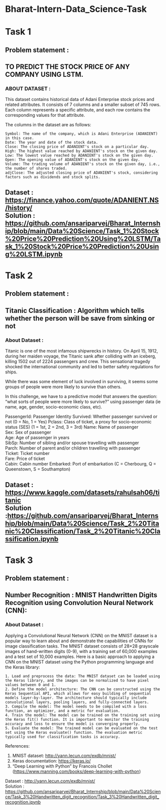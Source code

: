 # Bharat-Intern-Data_Science-Task

# Task 1
## Problem statement :

## TO PREDICT THE STOCK PRICE OF ANY COMPANY USING LSTM.
### ABOUT DATASET :
This dataset contains historical data of Adani Enterprise stock prices and related attributes. It consists of 7 columns and a smaller subset of 745 rows. Each column represents a specific attribute, and each row contains the corresponding values for that attribute.

The columns in the dataset are as follows:

    Symbol: The name of the company, which is Adani Enterprise (ADANIENT) in this case.
    Date: The year and date of the stock data.
    Close: The closing price of ADANIENT's stock on a particular day.
    High: The highest value reached by ADANIENT's stock on the given day.
    Low: The lowest value reached by ADANIENT's stock on the given day.
    Open: The opening value of ADANIENT's stock on the given day.
    Volume: The trading volume of ADANIENT's stock on the given day, i.e., the number of shares traded.
    adjClose: The adjusted closing price of ADANIENT's stock, considering factors such as dividends and stock splits.

Dataset : https://finance.yahoo.com/quote/ADANIENT.NS/history/                                                     
Solution : https://github.com/ansariparvej/Bharat_Internship/blob/main/Data%20Science/Task_1%20Stock%20Price%20Prediction%20Using%20LSTM/Task_1%20Stock%20Price%20Prediction%20Using%20LSTM.ipynb
------------------------------------------------------------------------------------------------

# Task 2
## Problem statement :

## Titanic Classification : Algorithm which tells whether the person will be save from sinking or not
### About Dataset :
Titanic is one of the most infamous shipwrecks in history. On April 15, 1912, during her maiden voyage, the Titanic sank after colliding with an iceberg, killing 1502 out of 2224 passengers and crew. This sensational tragedy shocked the international community and led to better safety regulations for ships.

While there was some element of luck involved in surviving, it seems some groups of people were more likely to survive than others.

In this challenge, we have to a predictive model that answers the question: “what sorts of people were more likely to survive?” using passenger data (ie name, age, gender, socio-economic class, etc).

PassengerId: Passenger Identity	
Survived: Whether passenger survived or not	(0 = No, 1 = Yes)
Pclass:	Class of ticket, a proxy for socio-economic status (SES)	(1 = 1st, 2 = 2nd, 3 = 3rd)
Name:	Name of passenger	
Sex:	Sex of passenger	
Age:	Age of passenger in years	
SibSp: Number of sibling and/or spouse travelling with passenger	
Parch:	Number of parent and/or children travelling with passenger	
Ticket: Ticket number	
Fare: Price of ticket	
Cabin: Cabin number	
Embarked: Port of embarkation	(C = Cherbourg, Q = Queenstown, S = Southampton)

Dataset : https://www.kaggle.com/datasets/rahulsah06/titanic                                                                                   
Solution :https://github.com/ansariparvej/Bharat_Internship/blob/main/Data%20Science/Task_2%20Titanic%20Classification/Task_2%20Titanic%20Classification.ipynb
------------------------------------------------------------------------------------------------

# Task 3
## Problem statement :

## Number Recognition : MNIST Handwritten Digits Recognition using Convolution Neural Network (CNN):

### About Dataset :
Applying a Convolutional Neural Network (CNN) on the MNIST dataset is a popular way to learn about and demonstrate the capabilities of CNNs for image classification tasks. The MNIST dataset consists of 28×28 grayscale images of hand-written digits (0-9), with a training set of 60,000 examples and a test set of 10,000 examples.
Here is a basic approach to applying a CNN on the MNIST dataset using the Python programming language and the Keras library:

    1. Load and preprocess the data: The MNIST dataset can be loaded using the Keras library, and the images can be normalized to have pixel values between 0 and 1.
    2. Define the model architecture: The CNN can be constructed using the Keras Sequential API, which allows for easy building of sequential models layer-by-layer. The architecture should typically include convolutional layers, pooling layers, and fully-connected layers.
    3. Compile the model: The model needs to be compiled with a loss function, an optimizer, and a metric for evaluation.
    4. Train the model: The model can be trained on the training set using the Keras fit() function. It is important to monitor the training accuracy and loss to ensure the model is converging properly.
    5. Evaluate the model: The trained model can be evaluated on the test set using the Keras evaluate() function. The evaluation metric typically used for classification tasks is accuracy.

References:

1. MNIST dataset: http://yann.lecun.com/exdb/mnist/
2. Keras documentation: https://keras.io/
3. “Deep Learning with Python” by Francois Chollet (https://www.manning.com/books/deep-learning-with-python)


Dataset : http://yann.lecun.com/exdb/mnist/                                                                                   
Solution : https://github.com/ansariparvej/Bharat_Internship/blob/main/Data%20Science/Task_3%20Handwritten_digit_recognition/Task_3%20Handwritten_digit_recognition.ipynb
